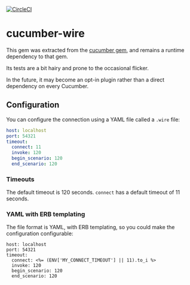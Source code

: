 [![CircleCI](https://circleci.com/gh/cucumber/cucumber-ruby-wire.svg?style=svg)](https://circleci.com/gh/cucumber/cucumber-ruby-wire)

# cucumber-wire

This gem was extracted from the [cucumber gem](https://github.com/cucumber/cucumber-ruby), and remains a runtime dependency to that gem.

Its tests are a bit hairy and prone to the occasional flicker.

In the future, it may become an opt-in plugin rather than a direct dependency on every Cucumber.

## Configuration

You can configure the connection using a YAML file called a `.wire` file:

```yaml
host: localhost
port: 54321
timeout:
  connect: 11
  invoke: 120
  begin_scenario: 120
  end_scenario: 120
```

### Timeouts

The default timeout is 120 seconds. `connect` has a default timeout of 11 seconds.

### YAML with ERB templating

The file format is YAML, with ERB templating, so you could make the configuration configurable:

```yaml,erb
host: localhost
port: 54321
timeout:
  connect: <%= (ENV['MY_CONNECT_TIMEOUT'] || 11).to_i %>
  invoke: 120
  begin_scenario: 120
  end_scenario: 120
```
